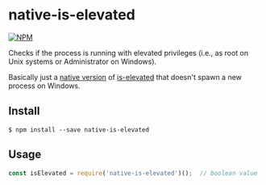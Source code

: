 # native-is-elevated

[![NPM](https://nodei.co/npm/native-is-elevated.png?compact=true)](https://nodei.co/npm/native-is-elevated)

Checks if the process is running with elevated privileges (i.e., as root on Unix systems or Administrator on Windows).

Basically just a [native version](https://nodejs.org/api/addons.html) of [is-elevated](https://github.com/sindresorhus/is-elevated) that doesn't spawn a new process on Windows.


## Install

```
$ npm install --save native-is-elevated
```


## Usage

```js
const isElevated = require('native-is-elevated')();  // boolean value
```
